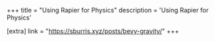 +++
title = "Using Rapier for Physics"
description = 'Using Rapier for Physics'

[extra]
link = "https://sburris.xyz/posts/bevy-gravity/"
+++
